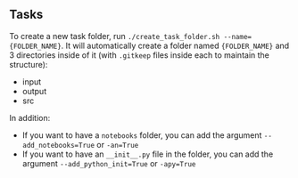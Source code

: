 ## Tasks

To create a new task folder, run `./create_task_folder.sh --name={FOLDER_NAME}`. It will automatically create a folder named `{FOLDER_NAME}` and 3 directories inside of it (with `.gitkeep` files inside each to maintain the structure):
- input
- output
- src

In addition:
- If you want to have a `notebooks` folder, you can add the argument `--add_notebooks=True` or `-an=True`
- If you want to have an `__init__.py` file in the folder, you can add the argument `--add_python_init=True` or `-apy=True`
